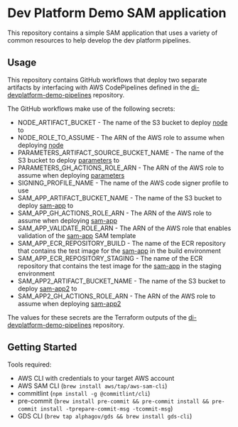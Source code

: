 # Dev Platform Demo SAM application

This repository contains a simple SAM application that uses a variety of common resources to help develop
the dev platform pipelines.

## Usage

This repository contains GitHub workflows that deploy two separate artifacts by interfacing with AWS CodePipelines
defined in the [di-devplatform-demo-pipelines](https://github.com/alphagov/di-devplatform-demo-pipelines)
repository.

The GitHub workflows make use of the following secrets:

* NODE_ARTIFACT_BUCKET - The name of the S3 bucket to deploy [node](node) to
* NODE_ROLE_TO_ASSUME - The ARN of the AWS role to assume when deploying [node](node)
* PARAMETERS_ARTIFACT_SOURCE_BUCKET_NAME - The name of the S3 bucket to deploy [parameters](parameters) to
* PARAMETERS_GH_ACTIONS_ROLE_ARN - The ARN of the AWS role to assume when deploying [parameters](parameters)
* SIGNING_PROFILE_NAME - The name of the AWS code signer profile to use
* SAM_APP_ARTIFACT_BUCKET_NAME - The name of the S3 bucket to deploy [sam-app](sam-app) to
* SAM_APP_GH_ACTIONS_ROLE_ARN - The ARN of the AWS role to assume when deploying [sam-app](sam-app)
* SAM_APP_VALIDATE_ROLE_ARN - The ARN of the AWS role that enables validation of the [sam-app](sam-app) SAM template
* SAM_APP_ECR_REPOSITORY_BUILD - The name of the ECR repository that contains the test image for the [sam-app](sam-app) in the build environment
* SAM_APP_ECR_REPOSITORY_STAGING - The name of the ECR repository that contains the test image for the [sam-app](sam-app) in the staging environment
* SAM_APP2_ARTIFACT_BUCKET_NAME - The name of the S3 bucket to deploy [sam-app2](sam-app2) to
* SAM_APP2_GH_ACTIONS_ROLE_ARN - The ARN of the AWS role to assume when deploying [sam-app2](sam-app2)

The values for these secrets are the Terraform outputs of the
[di-devplatform-demo-pipelines](https://github.com/alphagov/di-devplatform-demo-pipelines) repository.

## Getting Started

Tools required:

* AWS CLI with credentials to your target AWS account
* AWS SAM CLI (`brew install aws/tap/aws-sam-cli`)
* commitlint (`npm install -g @commitlint/cli`)
* pre-commit (`brew install pre-commit && pre-commit install && pre-commit install -tprepare-commit-msg -tcommit-msg`)
* GDS CLI (`brew tap alphagov/gds && brew install gds-cli`)
